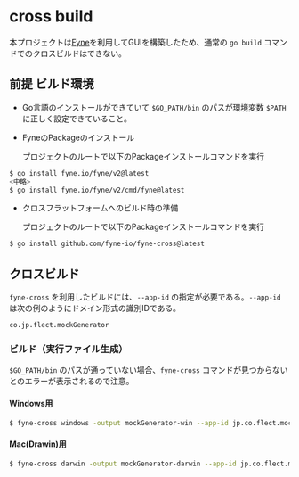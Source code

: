 # cross build
本プロジェクトは[Fyne](https://docs.fyne.io/)を利用してGUIを構築したため、通常の `go build` コマンドでのクロスビルドはできない。

## 前提 ビルド環境
- Go言語のインストールができていて `$GO_PATH/bin` のパスが環境変数 `$PATH` に正しく設定できていること。
- FyneのPackageのインストール
  
  プロジェクトのルートで以下のPackageインストールコマンドを実行

```bash
$ go install fyne.io/fyne/v2@latest
<中略>
$ go install fyne.io/fyne/v2/cmd/fyne@latest
```

- クロスフラットフォームへのビルド時の準備

  プロジェクトのルートで以下のPackageインストールコマンドを実行
```bash
$ go install github.com/fyne-io/fyne-cross@latest
```

## クロスビルド
`fyne-cross` を利用したビルドには、`--app-id` の指定が必要である。`--app-id` は次の例のようにドメイン形式の識別IDである。

    co.jp.flect.mockGenerator

### ビルド（実行ファイル生成）
`$GO_PATH/bin` のパスが通っていない場合、`fyne-cross` コマンドが見つからないとのエラーが表示されるので注意。

#### Windows用 
```bash
$ fyne-cross windows -output mockGenerator-win --app-id jp.co.flect.mockGenerator
```

#### Mac(Drawin)用
```bash
$ fyne-cross darwin -output mockGenerator-darwin --app-id jp.co.flect.mockGenerator
```